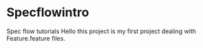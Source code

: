 # Specflowintro
Spec flow tutorials
Hello this project is my first project dealing with Feature.feature files. 

